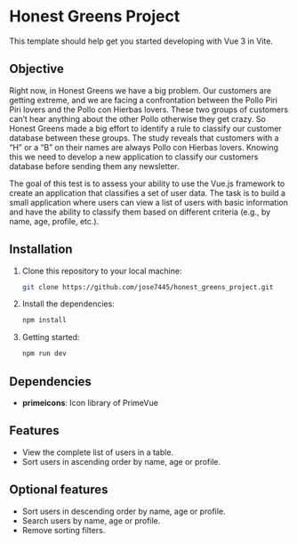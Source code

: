 # Honest Greens Project

This template should help get you started developing with Vue 3 in Vite.

## Objective

Right now, in Honest Greens we have a big problem. Our customers are getting extreme, and we are facing a confrontation between the Pollo Piri Piri lovers and the Pollo con Hierbas lovers. These two groups of customers can’t hear anything about the other Pollo otherwise they get crazy. So Honest Greens made a big effort to identify a rule to classify our customer database between these groups. The study reveals that customers with a
“H” or a “B” on their names are always Pollo con Hierbas lovers. Knowing this we need to develop a new application to classify our customers database before sending them any newsletter.

The goal of this test is to assess your ability to use the Vue.js framework to create an application that classifies a set of user data. The task is to build a small application where users can view a list of users with basic information and have the ability to classify them based on different criteria (e.g., by name, age, profile, etc.).

## Installation

1. Clone this repository to your local machine:

   ```bash
   git clone https://github.com/jose7445/honest_greens_project.git
   ```

2. Install the dependencies:

   ```bash
   npm install
   ```

3. Getting started:

   ```bash
   npm run dev
   ```

## Dependencies

- **primeicons**: Icon library of PrimeVue

## Features

- View the complete list of users in a table.
- Sort users in ascending order by name, age or profile.

## Optional features

- Sort users in descending order by name, age or profile.
- Search users by name, age or profile.
- Remove sorting filters.
